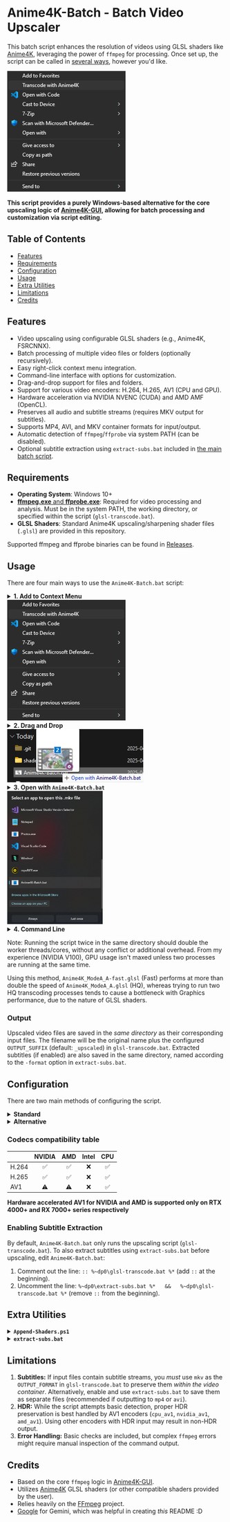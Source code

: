 # Anime4K-Batch - Batch Video Upscaler

This batch script enhances the resolution of videos using GLSL shaders like [Anime4K](https://github.com/bloc97/Anime4K), leveraging the power of `ffmpeg` for processing. Once set up, the script can be called in [several ways](#usage), however you'd like.

<img src="image-1.png" alt="Custom context menu" height="279">

**This script provides a purely Windows-based alternative for the core upscaling logic of [Anime4K-GUI](https://github.com/mikigal/Anime4K-GUI), allowing for batch processing and customization via script editing.**

## Table of Contents

*   [Features](#features)
*   [Requirements](#requirements)
*   [Configuration](#configuration)
*   [Usage](#usage)
*   [Extra Utilities](#extra-utilities)
*   [Limitations](#limitations)
*   [Credits](#credits)

## Features

*   Video upscaling using configurable GLSL shaders (e.g., Anime4K, FSRCNNX).
*   Batch processing of multiple video files or folders (optionally recursively).
*   Easy right-click context menu integration.
*   Command-line interface with options for customization.
*   Drag-and-drop support for files and folders.
*   Support for various video encoders: H.264, H.265, AV1 (CPU and GPU).
*   Hardware acceleration via NVIDIA NVENC (CUDA) and AMD AMF (OpenCL).
*   Preserves all audio and subtitle streams (requires MKV output for subtitles).
*   Supports MP4, AVI, and MKV container formats for input/output.
*   Automatic detection of `ffmpeg`/`ffprobe` via system PATH (can be disabled).
*   Optional subtitle extraction using `extract-subs.bat` included in [the main batch script](./Anime4K-Batch.bat?plain=1#L65).

## Requirements

*   **Operating System**: Windows 10+
*   [**ffmpeg.exe** and **ffprobe.exe**](https://ffmpeg.org/download.html#build-windows): Required for video processing and analysis. Must be in the system PATH, the working directory, or specified within the script (`glsl-transcode.bat`).
*   **GLSL Shaders**: Standard Anime4K upscaling/sharpening shader files (`.glsl`) are provided in this repository.

Supported ffmpeg and ffprobe binaries can be found in [Releases](https://github.com/Th-Underscore/Anime4K-Batch/releases).

## Usage

There are four main ways to use the `Anime4K-Batch.bat` script:

<details>
<summary><b>1. Add to Context Menu</b></summary>

*   Open PowerShell (user or admin) and set this variable to your path to the script:

    ```powershell
    $path = "C:\path\to\Anime4K-Batch.bat"
    ```

*   Then execute this command:

    ```powershell
    New-Item -Path "Registry::HKEY_CURRENT_USER\Software\Classes\*\shell\Transcode with Anime4K\command" -Value "$path ""%1""" -Force; New-Item -Path "Registry::HKEY_CURRENT_USER\Software\Classes\directory\shell\Transcode content with Anime4K\command" -Value "$path ""%1""" -Force
    ```

*   The script should now be available whenever you right-click on video files and folders.
*   If you wish to remove it from the context menu, run the following command:

    ```powershell
    Remove-Item -Path "Registry::HKEY_CURRENT_USER\Software\Classes\*\shell\Transcode with Anime4K" -Force; Remove-Item -Path "Registry::HKEY_CURRENT_USER\Software\Classes\directory\shell\Transcode content with Anime4K" -Force
    ```

*   _(Optional)_ To disable the new Windows 11 context menu for easier access:

    ```powershell
    New-Item -Path "Registry::HKEY_CURRENT_USER\Software\Classes\CLSID\{86ca1aa0-34aa-4e8b-a509-50c905bae2a2}\InprocServer32" -Value "" -Force
    ```

</details>

<img src="image-1.png" alt="Custom context menu" height="279">

<details>
<summary><b>2. Drag and Drop</b></summary>

*   Select one or more video files or folders containing videos.
*   Drag them directly onto the `Anime4K-Batch.bat` file icon. Processing will start with the settings defined in your configuration.

</details>

<img src="image-2.png" alt="Dragging and dropping files" width="315">

<details>
<summary><b>3. Open with <code>Anime4K-Batch.bat</code></b></summary>

*   Right-click on a video file and select "Open with" from the context menu (not available for folders or multiple files).
*   Select "Choose an app on your PC".
*   Choose `Anime4K-Batch.bat` and click "Once".
*   The script will start with the settings defined in your configuration.

</details>

<img src="image-3.png" alt="Open with" height="308">

<details>
<summary><b>4. Command Line</b></summary>

*   Open Command Prompt (`cmd.exe`) or PowerShell.
*   Navigate to the script's directory or use its absolute path.
*   Execute the script with optional flags and options, followed by paths to video files and/or folders.
*   Arguments are passed to the underlying script(s) (`glsl-transcode.bat` and optionally `extract-subs.bat`).

    ```batch
    C:\path\to\Anime4K-Batch.bat [options] [flags] "path\to\folder" "path\to\video.mkv" ...
    ```

#### Command Line Options & Flags

These options/flags override settings defined inside the script(s) *for that specific run*. Place them *before* the file/folder paths.

**Common Flags (affect both `glsl-transcode.bat` and `extract-subs.bat` if enabled):**

*   `-suffix <string>`: Suffix to append to the output filename (default: `_upscaled`).
*   `-r`: **(Flag)** Process folders recursively.
*   `-f`: **(Flag)** Force overwrite if an output file with the target name already exists.
*   `-no-where`: **(Flag)** Disable automatic searching for `ffmpeg`/`ffprobe` in the system PATH; rely solely on paths set in the script or binaries in the script's directory.

**`glsl-transcode.bat` Specific Options & Flags:**

*   `-w <width>`: Override target width.
*   `-h <height>`: Override target height.
*   `-shader <file>`: Override shader filename (relative to shader path).
*   `-shaderpath <path>`: Override the base path for shaders.
*   `-cqp <value>`: Override the Constant Quantization Parameter (quality, 0-51).
*   `-container <type>`: Override output container format (`avi`, `mkv`, `mp4`).
*   `-delete`: **(Flag)** Delete original file after successful transcode (USE WITH CAUTION!).

**`extract-subs.bat` Specific Options & Flags (only relevant if subtitle extraction is enabled):**

*   `-format <string>`: Output filename format for subtitles (default: `FILE.lang.title`). Uses `FILE`, `lang`, `title` placeholders.

#### Command Line Examples

These examples demonstrate various command-line possibilities. While some are based on the default settings, others showcase specific flags and options. Note that features like subtitle extraction require enabling them in `Anime4K-Batch.bat` first (see [Enabling Subtitle Extraction](#enabling-subtitle-extraction)). Adjust paths and options as needed.

*   **Upscale everything in a folder recursively to 4K using a specific shader, force overwrite, and extract subs:**
    ```batch
    Anime4K-Batch.bat -w 3840 -h 2160 -shaderpath "%appdata%\mpv\shaders" -shader Anime4K_ModeA_A.glsl -r -f "C:\path\to\input\folder"
    ```
    *(Ensure subtitle extraction is enabled in `Anime4K-Batch.bat` for the `-r -f` flags to apply to `extract-subs.bat` as well)*

*   **Upscale to 1080p, use slightly lower quality (higher CQP), output as MP4, specify custom shaders, process recursively:**
    ```batch
    Anime4K-Batch.bat -w 1920 -h 1080 -cqp 28 -container mp4 -shaderpath "C:\MyCustomShaders" -r "C:\path\to\input"
    ```
    *(Ensure subtitle extraction is enabled in `Anime4K-Batch.bat` if you want subtitles)*

*   **Only extract subtitles recursively, forcing overwrite:**
    ```batch
    REM If ONLY extract-subs.bat is active in Anime4K-Batch.bat
    Anime4K-Batch.bat -r -f "C:\path\to\input"
    ```

*   **Upscale specific file to 4K (CQP 24), disable PATH check, extract subs:**
    ```batch
    Anime4K-Batch.bat -w 3840 -h 2160 -cqp 24 -no-where "C:\path\to\video.mkv"
    ```
    *(Ensure subtitle extraction is enabled in `Anime4K-Batch.bat`)*

*   **Use default settings but process recursively:**
    ```batch
    Anime4K-Batch.bat -r "C:\path\to\folder" "C:\path\to\another\video.mp4"
    ```

*   **Upscale recursively and delete original files (USE WITH CAUTION!), extract subs first:**
    ```batch
    Anime4K-Batch.bat -r -delete "C:\path\to\folder"
    ```
    *(Ensure subtitle extraction is enabled in `Anime4K-Batch.bat`)*

</details>

Note: Running the script twice in the same directory should double the worker threads/cores, without any conflict or additional overhead. From my experience (NVIDIA V100), GPU usage isn't maxed unless two processes are running at the same time.

Using this method, `Anime4K_ModeA_A-fast.glsl` (Fast) performs at more than double the speed of `Anime4K_ModeA_A.glsl` (HQ), whereas trying to run two HQ transcoding processes tends to cause a bottleneck with Graphics performance, due to the nature of GLSL shaders.

### Output

Upscaled video files are saved in the *same directory* as their corresponding input files. The filename will be the original name plus the configured `OUTPUT_SUFFIX` (default: `_upscaled`) in `glsl-transcode.bat`. Extracted subtitles (if enabled) are also saved in the same directory, named according to the `-format` option in `extract-subs.bat`.

## Configuration

There are two main methods of configuring the script.

<details>
<summary><b>Standard</b></summary>

Specifying these options/flags in [the main batch script](./Anime4K-Batch.bat?plain=1#L61) will determine the script's behaviour globally.

In the script, place these flags *before* the file/folder paths. See [Anime4K-Batch.bat](./Anime4K-Batch.bat) for a full guide.

**Common Flags (affect both `glsl-transcode.bat` and `extract-subs.bat` if enabled):**

*   `-r`: **(Flag)** Process folders recursively.
*   `-f`: **(Flag)** Force overwrite if an output file with the target name already exists.
*   `-no-where`: **(Flag)** Disable automatic searching for `ffmpeg`/`ffprobe` in the system PATH; rely solely on paths set in the script or binaries in the script's directory.

**Transcoding-Specific Options & Flags:**

*   `-w <width>`: Target width.
*   `-h <height>`: Target height.
*   `-shader <file>`: Shader filename (relative to shader path).
*   `-shaderpath <path>`: Base path for shaders.
*   `-codec-prof <type>`: Encoder profile (e.g., nvidia_h265, cpu_av1).
*   `-cqp <value>`: Constant Quantization Parameter (quality, 0-51).
*   `-container <type>`: Output container format (`avi`, `mkv`, `mp4`).
*   `-delete`: **(Flag)** Delete original file after successful transcode (USE WITH CAUTION!).

**Subtitle Extraction–Specific Options & Flags (only relevant if enabled):**

*   `-format <string>`: Output filename format for subtitles (default: `FILE.lang.title`). Uses `FILE`, `lang`, `title` placeholders.

</details>

<details>
<summary><b>Alternative</b></summary>
Advanced settings are configured by editing the `--- SETTINGS ---` section directly within the `glsl-transcode.bat` script file:

*   `TARGET_RESOLUTION_W`, `TARGET_RESOLUTION_H`: Desired output video dimensions.
*   `SHADER_FILE`: The specific `.glsl` shader file to use (relative to `SHADER_BASE_PATH`).
*   `SHADER_BASE_PATH`: The directory containing the shader files.
*   `ENCODER_PROFILE`: Selects the video codec and hardware acceleration (e.g., `nvidia_h264`, `cpu_av1`, `amd_h265`), set to `nvidia_h265` by default. See script comments for a full list of options.
*   `CQP`: Constant Quantization Parameter for quality control (lower value = higher quality, larger file).
*   `OUTPUT_FORMAT`: Output video container (`mkv`, `mp4`, `avi`). MKV is recommended for subtitle compatibility.
*   `OUTPUT_SUFFIX`: Text added to the end of the output filename (before the extension, default: `_upscaled`).
*   `FFMPEG_PATH`, `FFPROBE_PATH`: Manually specify paths if automatic detection fails or is disabled.
*   `CPU_THREADS`: Limit CPU core usage for CPU-based encoders.
*   `RECURSE_NEXT`: Set to `1` to enable recursive folder processing by default, `0` otherwise.

</details>

### Codecs compatibility table
|       | NVIDIA | AMD | Intel | CPU |
|:------|:------:|:---:|:-----:|:---:|
| H.264 |   ✅    |  ✅  |   ❌   |  ✅  |
| H.265 |   ✅    |  ✅  |   ❌   |  ✅  |
| AV1   |   ⚠️    |  ⚠️  |   ❌   |  ✅  |

**Hardware accelerated AV1 for NVIDIA and AMD is supported only on RTX 4000+ and RX 7000+ series respectively**

### Enabling Subtitle Extraction

By default, `Anime4K-Batch.bat` only runs the upscaling script (`glsl-transcode.bat`). To also extract subtitles using `extract-subs.bat` before upscaling, edit `Anime4K-Batch.bat`:
1.  Comment out the line: `:: %~dp0\glsl-transcode.bat %*` (add `::` at the beginning).
2.  Uncomment the line: `%~dp0\extract-subs.bat %*   &&   %~dp0\glsl-transcode.bat %*` (remove `::` from the beginning).

## Extra Utilities

<details>
<summary><b><code>Append-Shaders.ps1</code></b></summary>

This PowerShell script allows you to combine multiple GLSL shaders into a single file compatible with `ffmpeg`'s `glsl` filter (and potentially other applications like MPV). This is useful if you want to chain multiple shader effects for the `SHADER_FILE` setting in `glsl-transcode.bat`.

**MPV Shaderlist Format:** `~~/shader1.glsl;~~/shader2.glsl;~~/shader3.glsl`

**Usage Example** (assuming the script is in the same directory as `Anime4K-Batch.bat`):

```powershell
# Combine several Anime4K shaders from MPV's config folder into one file
.\Append-Shaders.ps1 -BaseDir "$env:AppData\mpv\" -FileListString "~~/shaders/Anime4K_Clamp_Highlights.glsl;~~/shaders/Anime4K_Restore_CNN_M.glsl;~~/shaders/Anime4K_Upscale_CNN_x2_M.glsl;~~/shaders/Anime4K_AutoDownscalePre_x2.glsl;~~/shaders/Anime4K_AutoDownscalePre_x4.glsl;~~/shaders/Anime4K_Upscale_CNN_x2_S.glsl" -OutputFile ".\shaders\Anime4K_ComplexChain.glsl"
```

You could then use the flag `-shader Anime4K_ComplexChain.glsl` or set `SHADER_FILE=Anime4K_ComplexChain.glsl` in `glsl-transcode.bat`.

</details>

<details>
<summary><b><code>extract-subs.bat</code></b></summary>

This batch script extracts subtitle tracks from video files using `ffprobe` and `ffmpeg`. It's designed to be run before `glsl-transcode.bat` if you want to preserve subtitles, especially when changing container formats (e.g., MKV to MP4).

**How it's used with `Anime4K-Batch.bat`:**

*   Edit `Anime4K-Batch.bat` to uncomment the line that runs both `extract-subs.bat` and `glsl-transcode.bat`. See [Enabling Subtitle Extraction](#enabling-subtitle-extraction).

**Standalone Usage / Command Line Options:**

You can also run `extract-subs.bat` directly.

```batch
C:\path\to\extract-subs.bat [options] [flags] "path\to\folder" "path\to\video.mkv" ...
```

*   `-format <string>`: Output filename format (default: `FILE.lang.title`, following [Jellyfin's naming convention](https://jellyfin.org/docs/general/server/media/external-files)). Placeholders:
    *   `FILE`: Original video filename (without extension).
    *   `lang`: Subtitle language code (e.g., `eng`, `jpn`).
    *   `title`: Subtitle track title, if available.
*   `-r`: **(Flag)** Process folders recursively.
*   `-f`: **(Flag)** Force overwrite existing subtitle files.
*   `-suffix <string>`: Suffix to append after the base filename part (default: `_upscaled`). Example: `FILE_suffix.lang.title`.
    *   **Note:** When running `extract-subs.bat` standalone (not via `Anime4K-Batch.bat`), if you don't want *any* suffix added, use `-suffix ""`.
*   `-no-where`: **(Flag)** Disable automatic `ffmpeg`/`ffprobe` detection via PATH.

</details>

## Limitations

1.  **Subtitles:** If input files contain subtitle streams, you *must* use `mkv` as the `OUTPUT_FORMAT` in `glsl-transcode.bat` to preserve them *within the video container*. Alternatively, enable and use `extract-subs.bat` to save them as separate files (recommended if outputting to `mp4` or `avi`).
2.  **HDR:** While the script attempts basic detection, proper HDR preservation is best handled by AV1 encoders (`cpu_av1`, `nvidia_av1`, `amd_av1`). Using other encoders with HDR input may result in non-HDR output.
3.  **Error Handling:** Basic checks are included, but complex `ffmpeg` errors might require manual inspection of the command output.

## Credits

*   Based on the core `ffmpeg` logic in [Anime4K-GUI](https://github.com/mikigal/Anime4K-GUI).
*   Utilizes [Anime4K](https://github.com/bloc97/Anime4K) GLSL shaders (or other compatible shaders provided by the user).
*   Relies heavily on the [FFmpeg](https://ffmpeg.org) project.
*   [Google](https://gemini.google.com) for Gemini, which was helpful in creating _this_ README :D
